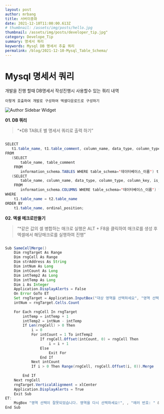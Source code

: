 ```yaml
---
layout: post
author: mrbang
title: 서버이중화
date: 2021-12-10T11:00:00.613Z
# thumbnail: /assets/img/posts/hello.jpg
thumbnail: /assets/img/posts/developer_tip.jpg"
category: Develope_Tip
summary: 명세서 쿼리    
keywords: Mysql DB 명세서 추출 쿼리 
permalink: /blog/2021-12-10-Mysql_Table_Schema/
---
```

# Mysql 명세서 쿼리 

개발을 진행 할때 DB명세서 작성진행시 사용할수 있는 쿼리 내역 

 `이렇게 호출하여 개발로 구성하여 엑셀다운로드로 구성하기 `
 


![Author Sidebar Widget](https://mrbang-00.github.io/assets/img/post/211110server_mirrorring.png)

**01. DB 쿼리** 

> “*DB TABLE 별 명세서 쿼리로 출력 하기”

```java

SELECT
   t1.table_name, t1.table_comment, column_name, data_type, column_type, column_key, is_nullable, column_default, extra, column_comment
FROM
   (SELECT
       table_name, table_comment
    FROM
       information_schema.TABLES WHERE table_schema='데이터베이스_이름') t1,
   (SELECT
       table_name, column_name, data_type, column_type, column_key, is_nullable, column_default, extra, column_comment, ordinal_position
    FROM
       information_schema.COLUMNS WHERE table_schema='데이터베이스_이름') t2
WHERE
    t1.table_name = t2.table_name
ORDER BY
    t1.table_name, ordinal_position;

```

**02. 엑셀 메크로만들기** 

> “*같은 값의 셀 병합하는 매크로
실행은 ALT + F8을 클릭하여 매크로를 생성 후 엑셀에서 해당매크로를 실행하여 진행”


```java

Sub SameCellMerge()
    Dim rngTarget As Range
    Dim rngCell As Range
    Dim strAddress As String
    Dim intNum As Long
    Dim intCount As Long
    Dim intTemp2 As Long
    Dim intTemp As Long
    Dim i As Integer
    Application.DisplayAlerts = False
    On Error GoTo ET
    Set rngTarget = Application.InputBox("대상 영역을 선택하세요", "영역 선택", Type:=8, Default:=strAddress)
    intNum = rngTarget.Cells.Count
  
    For Each rngCell In rngTarget
        intTemp = intTemp + 1
        intTemp2 = intNum - intTemp 
        If Len(rngCell) > 0 Then
            i = 0
            For intCount = 1 To intTemp2
                If rngCell.Offset(intCount, 0) = rngCell Then
                    i = i + 1
                Else
                    Exit For
                End If
            Next intCount
            If i > 0 Then Range(rngCell, rngCell.Offset(i, 0)).Merge
          
        End If
    Next rngCell
    rngTarget.VerticalAlignment = xlCenter
    Application.DisplayAlerts = True
    Exit Sub
ET:
    MsgBox "영역 선택이 잘못되었습니다. 영역을 다시 선택하세요!", , "에러 번호: " & Err.Number
End Sub

```